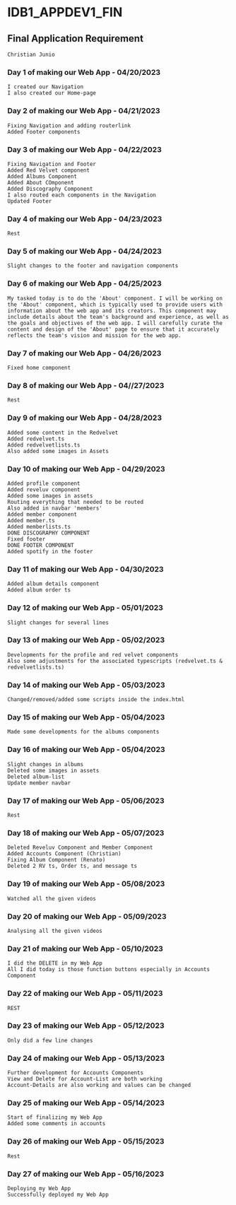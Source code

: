 # IDB1_APPDEV1_FIN

## Final Application Requirement
    Christian Junio

### Day 1 of making our Web App - 04/20/2023
    I created our Navigation
    I also created our Home-page

### Day 2 of making our Web App - 04/21/2023
    Fixing Navigation and adding routerlink
    Added Footer components

### Day 3 of making our Web App - 04/22/2023
    Fixing Navigation and Footer
    Added Red Velvet component 
    Added Albums Component
    Added About COmponent
    Added Discography Component
    I also routed each components in the Navigation
    Updated Footer
    
### Day 4 of making our Web App - 04/23/2023
    Rest
    
### Day 5 of making our Web App - 04/24/2023
    Slight changes to the footer and navigation components

### Day 6 of making our Web App - 04/25/2023
    My tasked today is to do the 'About' component. I will be working on the 'About' component, which is typically used to provide users with information about the web app and its creators. This component may include details about the team's background and experience, as well as the goals and objectives of the web app. I will carefully curate the content and design of the 'About' page to ensure that it accurately reflects the team's vision and mission for the web app.

### Day 7 of making our Web App - 04/26/2023
    Fixed home component

### Day 8 of making our Web App - 04//27/2023
    Rest

### Day 9 of making our Web App - 04/28/2023
    Added some content in the Redvelvet
    Added redvelvet.ts
    Added redvelvetlists.ts
    Also added some images in Assets

### Day 10 of making our Web App - 04/29/2023
    Added profile component
    Added reveluv component
    Added some images in assets
    Routing everything that needed to be routed
    Also added in navbar 'members'
    Added member component
    Added member.ts
    Added memberlists.ts
    DONE DISCOGRAPHY COMPONENT
    Fixed footer
    DONE FOOTER COMPONENT
    Added spotify in the footer

### Day 11 of making our Web App - 04/30/2023
    Added album details component
    Added album order ts

### Day 12 of making our Web App - 05/01/2023
    Slight changes for several lines

### Day 13 of making our Web App - 05/02/2023
    Developments for the profile and red velvet components
    Also some adjustments for the associated typescripts (redvelvet.ts & redvelvetlists.ts)

### Day 14 of making our Web App - 05/03/2023
    Changed/removed/added some scripts inside the index.html

### Day 15 of making our Web App - 05/04/2023
    Made some developments for the albums components
    
### Day 16 of making our Web App - 05/04/2023
    Slight changes in albums
    Deleted some images in assets
    Deleted album-list
    Update member navbar
    
### Day 17 of making our Web App - 05/06/2023
    Rest

### Day 18 of making our Web App - 05/07/2023
    Deleted Reveluv Component and Member Component
    Added Accounts Component (Christian)
    Fixing Album Component (Renato)
    Deleted 2 RV ts, Order ts, and message ts
    
### Day 19 of making our Web App - 05/08/2023
    Watched all the given videos

### Day 20 of making our Web App - 05/09/2023
    Analysing all the given videos

### Day 21 of making our Web App - 05/10/2023
    I did the DELETE in my Web App
    All I did today is those function buttons especially in Accounts Component

### Day 22 of making our Web App - 05/11/2023
    REST
    
### Day 23 of making our Web App - 05/12/2023
    Only did a few line changes

### Day 24 of making our Web App - 05/13/2023
    Further development for Accounts Components 
    View and Delete for Account-List are both working
    Account-Details are also working and values can be changed

### Day 25 of making our Web App - 05/14/2023
    Start of finalizing my Web App
    Added some comments in accounts

### Day 26 of making our Web App - 05/15/2023
    Rest

### Day 27 of making our Web App - 05/16/2023
    Deploying my Web App
    Successfully deployed my Web App
